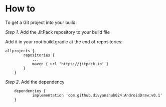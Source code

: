 # How to
To get a Git project into your build:

*Step 1*. Add the JitPack repository to your build file

Add it in your root build.gradle at the end of repositories:

```
allprojects {
		repositories {
			...
			maven { url 'https://jitpack.io' }
		}
	}
  ```
  
  
*Step 2*. Add the dependency

```
	dependencies {
	        implementation 'com.github.divyanshub024:AndroidDraw:v0.1'
	}
  
  ```
